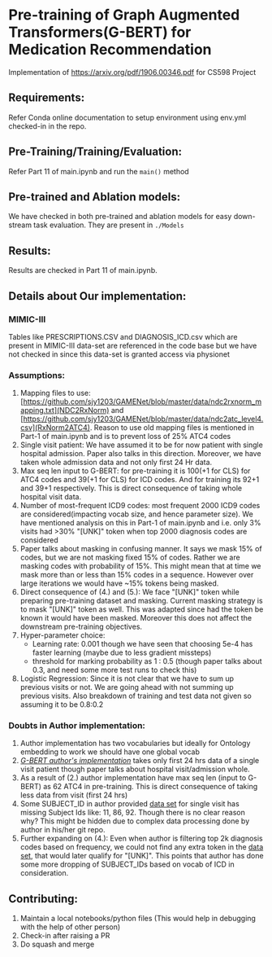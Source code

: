 # Pre-training of Graph Augmented Transformers(G-BERT) for Medication Recommendation
Implementation of https://arxiv.org/pdf/1906.00346.pdf for CS598 Project

## Requirements:
Refer Conda online documentation to setup environment using env.yml checked-in in the repo.

## Pre-Training/Training/Evaluation:
Refer Part 11 of main.ipynb and run the ```main()``` method

## Pre-trained and Ablation models:
We have checked in both pre-trained and ablation models for easy down-stream task evaluation. They are present in ```./Models```

## Results:
Results are checked in Part 11 of main.ipynb. 

## Details about Our implementation:
### MIMIC-III
Tables like PRESCRIPTIONS.CSV and DIAGNOSIS_ICD.csv which are present in MIMIC-III data-set are referenced in the code base but we have not checked in since this data-set is granted access via physionet

### Assumptions:
1. Mapping files to use: [https://github.com/sjy1203/GAMENet/blob/master/data/ndc2rxnorm_mapping.txt](NDC2RxNorm) and [https://github.com/sjy1203/GAMENet/blob/master/data/ndc2atc_level4.csv](RxNorm2ATC4). Reason to use old mapping files is mentioned in Part-1 of main.ipynb and is to prevent loss of 25% ATC4 codes
2. Single visit patient: We have assumed it to be for now patient with single hospital admission. Paper also talks in this direction. Moreover, we have taken whole admission data and not only first 24 Hr data.
3. Max seq len input to G-BERT: for pre-training it is 100(+1 for CLS) for ATC4 codes and 39(+1 for CLS) for ICD codes. And for training its 92+1 and 39+1 respectively. This is direct consequence of taking whole hospital visit data.  
4. Number of most-frequent ICD9 codes: most frequent 2000 ICD9 codes are considered(impacting vocab size, and hence parameter size). We have mentioned analysis on this in Part-1 of main.ipynb and i.e. only 3% visits had >30% "[UNK]" token when top 2000 diagnosis codes are considered
5. Paper talks about masking in confusing manner. It says we mask 15% of codes, but we are not masking fixed 15% of codes. Rather we are masking codes with probability of 15%. This might mean that at time we mask more than or less than 15% codes in a sequence. However over large iterations we would have ~15% tokens being masked.
6. Direct consequence of (4.) and (5.): We face "[UNK]" token while preparing pre-training dataset and masking. Current masking strategy is to mask "[UNK]" token as well. This was adapted since had the token be known it would have been masked. Moreover this does not affect the downstream pre-training objectives.
7. Hyper-parameter choice:
    <ul>
        <li>Learning rate: 0.001 though we have seen that choosing 5e-4 has faster learning (maybe due to less gradient missteps)</li>
        <li>threshold for marking probability as 1 : 0.5 (though paper talks about 0.3, and need some more test runs to check this)</li>
    </ul>
8. Logistic Regression: Since it is not clear that we have to sum up previous visits or not. We are going ahead with not summing up previous visits. Also breakdown of training and test data not given so assuming it to be 0.8:0.2

### Doubts in Author implementation:
1. Author implementation has two vocabularies but ideally for Ontology embedding to work we should have one global vocab
2. <i><a href="https://github.com/jshang123/G-Bert">G-BERT author's implementation</a></i> takes only first 24 hrs data of a single visit patient though paper talks about hospital visit/admission whole.
3. As a result of (2.) author implementation have max seq len (input to G-BERT) as 62 ATC4 in pre-training. This is direct consequence of taking less data from visit (first 24 hrs)
4. Some SUBJECT_ID in author provided <a href="https://github.com/jshang123/G-Bert/blob/master/data/data-single-visit.pkl">data set</a> for single visit has missing Subject Ids like: 11, 86, 92. Though there is no clear reason why? This might be hidden due to complex data processing done by author in his/her git repo.
5. Further expanding on (4.): Even when author is filtering top 2k diagnosis codes based on frequency, we could not find any extra token in the <a href="https://github.com/jshang123/G-Bert/blob/master/data/data-single-visit.pkl">data set</a>, that would later qualify for "[UNK]". This points that author has done some more dropping of SUBJECT_IDs based on vocab of ICD in consideration. 

## Contributing:
1. Maintain a local notebooks/python files (This would help in debugging with the help of other person)
2. Check-in after raising a PR
3. Do squash and merge


